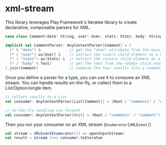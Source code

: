 xml-stream
==========

This library leverages Play Framework's Iteratee library to create declarative, composable parsers for XML.

```scala
case class Comment(date: String, user: User, stats: Stats, body: String)

implicit val CommentParser: AnyContextParser[Comment] = (
  (* % "date") &             // get the "date" attribute from the main element
  (* / "user").as[User] &    // extract the <user> child element as a User
  (* / "stats").as[Stats] &  // extract the <stats> child element as a Stats
  (* / "body" % Text)        // get the text from the <body> child element
).join(Comment)              // combine the four results into a Comment
```

Once you define a parser for a type, you can use it to consume an XML stream. 
You can handle results on-the-fly, or collect them to a List/Option/single item.

```scala
// collect results to a List
val consumer: AnyContextParser[List[Comment]] = (Root / "comments" / "comment").asList[Comment]

// on-the-fly handling via foreach
val consumer: AnyContextParser[Unit] = (Root / "comments" / "comment").foreach[Comment](println)
```

Then you run your consumer on an XML stream (`Enumerator[XMLEvent]`)

```scala
val stream = XMLEventEnumerator(() => openInputStream)
val result = stream |>>> consumer.toIteratee
```
